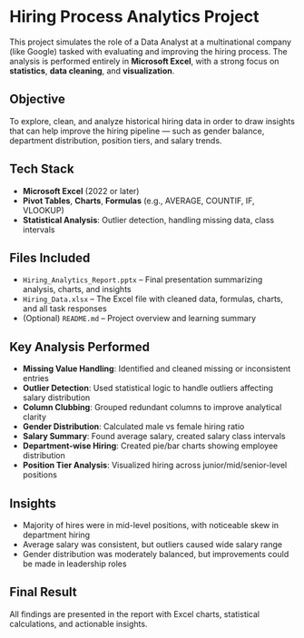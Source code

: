 #  Hiring Process Analytics Project

This project simulates the role of a Data Analyst at a multinational company (like Google) tasked with evaluating and improving the hiring process. The analysis is performed entirely in **Microsoft Excel**, with a strong focus on **statistics**, **data cleaning**, and **visualization**.

##  Objective

To explore, clean, and analyze historical hiring data in order to draw insights that can help improve the hiring pipeline — such as gender balance, department distribution, position tiers, and salary trends.

##  Tech Stack

- **Microsoft Excel** (2022 or later)
- **Pivot Tables**, **Charts**, **Formulas** (e.g., AVERAGE, COUNTIF, IF, VLOOKUP)
- **Statistical Analysis**: Outlier detection, handling missing data, class intervals

##  Files Included

- `Hiring_Analytics_Report.pptx` – Final presentation summarizing analysis, charts, and insights
- `Hiring_Data.xlsx` – The Excel file with cleaned data, formulas, charts, and all task responses
- (Optional) `README.md` – Project overview and learning summary

##  Key Analysis Performed

- **Missing Value Handling**: Identified and cleaned missing or inconsistent entries
- **Outlier Detection**: Used statistical logic to handle outliers affecting salary distribution
- **Column Clubbing**: Grouped redundant columns to improve analytical clarity
- **Gender Distribution**: Calculated male vs female hiring ratio
- **Salary Summary**: Found average salary, created salary class intervals
- **Department-wise Hiring**: Created pie/bar charts showing employee distribution
- **Position Tier Analysis**: Visualized hiring across junior/mid/senior-level positions

##  Insights

- Majority of hires were in mid-level positions, with noticeable skew in department hiring
- Average salary was consistent, but outliers caused wide salary range
- Gender distribution was moderately balanced, but improvements could be made in leadership roles

##  Final Result

All findings are presented in the report with Excel charts, statistical calculations, and actionable insights.
